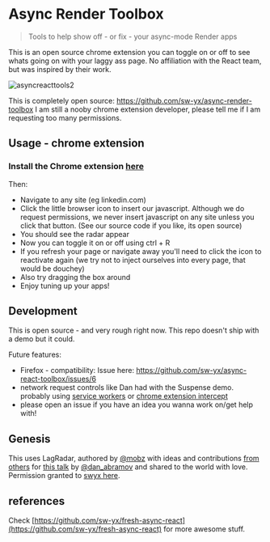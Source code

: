 # Async Render Toolbox

> Tools to help show off - or fix - your async-mode Render apps

This is an open source chrome extension you can toggle on or off to see whats going on with your laggy ass page. No affiliation with the React team, but was inspired by their work.

![asyncreacttools2](https://user-images.githubusercontent.com/35976578/38167844-5b222948-350b-11e8-859f-1d872bfb180a.gif)

This is completely open source: https://github.com/sw-yx/async-render-toolbox I am still a nooby chrome extension developer, please tell me if I am requesting too many permissions.

## Usage - chrome extension

### Install the Chrome extension [here](https://chrome.google.com/webstore/detail/fbchcodfbfjeededacomngobhnndcgol)

Then:

* Navigate to any site (eg linkedin.com)
* Click the little browser icon to insert our javascript. Although we do request permissions, we never insert javascript on any site unless you click that button. (See our source code if you like, its open source)
* You should see the radar appear
* Now you can toggle it on or off using ctrl + R
* If you refresh your page or navigate away you'll need to click the icon to reactivate again (we try not to inject ourselves into every page, that would be douchey)
* Also try dragging the box around
* Enjoy tuning up your apps!

## Development

This is open source - and very rough right now. This repo doesn't ship with a demo but it could.

Future features:

* Firefox - compatibility: Issue here: https://github.com/sw-yx/async-react-toolbox/issues/6
* network request controls like Dan had with the Suspense demo. probably using [service workers](https://developer.mozilla.org/en-US/docs/Web/API/Service_Worker_API) or [chrome extension intercept](https://developer.mozilla.org/en-US/Add-ons/WebExtensions/Intercept_HTTP_requests)
* please open an issue if you have an idea you wanna work on/get help with!

## Genesis

This uses LagRadar, authored by [@mobz](https://twitter.com/mobz) with ideas and contributions [from others](https://twitter.com/dan_abramov/status/970028229271670784)
for [this talk](https://reactjs.org/blog/2018/03/01/sneak-peek-beyond-react-16.html)
by [@dan_abramov](https://twitter.com/dan_abramov) and shared to the world with love. Permission granted to [swyx here](https://twitter.com/swyx/status/979552959133560832).

## references

Check [https://github.com/sw-yx/fresh-async-react](https://github.com/sw-yx/fresh-async-react) for more awesome stuff.
